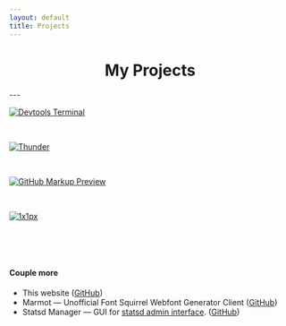 ```yaml
---
layout: default
title: Projects
---
```


<center>
<h1>My Projects</h1>
</center>
---

[ ![Devtools Terminal](https://s3-eu-west-1.amazonaws.com/eu.thdr.me/0rdzIh0M5D8/Screenshot%2025%20Dec%202013%2008%3A49%3A25.png) ](https://thunderapp.me/)

&nbsp;

[ ![Thunder](https://s3-eu-west-1.amazonaws.com/eu.thdr.me/PZNdBzoSZ7w/Screenshot%2025%20Dec%202013%2008%3A38%3A04.png) ](https://thunderapp.me/)

&nbsp;

[ ![GitHub Markup Preview](https://s3-eu-west-1.amazonaws.com/eu.thdr.me/W38do5hlSTQ/Screenshot%2025%20Dec%202013%2008%3A38%3A47.png) ](http://dfilimonov.com/github-markup-preview)

&nbsp;

[ ![1x1px](https://s3-eu-west-1.amazonaws.com/eu.thdr.me/ysHL9sOjjLk/Screenshot%2025%20Dec%202013%2008%3A38%3A17.png) ](http://1x1px.me/)

<div style="height:50px;">&nbsp;</div>

#### Couple more

* This website ([GitHub](https://github.com/petethepig/petethepig.github.io))
* Marmot — Unofficial Font Squirrel Webfont Generator Client ([GitHub](https://github.com/petethepig/marmot))
* Statsd Manager — GUI for [statsd admin interface](https://github.com/etsy/statsd/blob/master/docs/admin_interface.md). ([GitHub](https://github.com/petethepig/statsd-manager))
